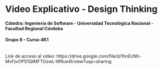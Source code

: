 # Video Explicativo - Design Thinking
#### Cátedra: Ingeniería de Software - Universidad Tecnológica Nacional - Facultad Regional Córdoba
#### Grupo 8 - Curso 4K1

<br/>
Link de acceso al video: https://drive.google.com/file/d/1hnEcNh-MvFjvOPS1QtMFTGzwL-WRue4l/view?usp=sharing
